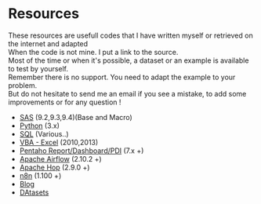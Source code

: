 
# Resources

These resources are usefull codes that I have written myself or retrieved on the internet and adapted<br>
When the code is not mine. I put a link to the source.<br>
Most of the time or when it's possible, a dataset or an example is available to test by yourself.<br>
Remember there is no support. You need to adapt the example to your problem.<br>
But do not hesitate to send me an email if you see a mistake, to add some improvements or for any question !<br>


- [SAS](https://github.com/NicoDupont/Resources/tree/master/SAS) (9.2,9.3,9.4)(Base and Macro)
- [Python](https://github.com/NicoDupont/Resources/tree/master/Python) (3.x)
- [SQL](https://github.com/NicoDupont/Resources/tree/master/SQL) (Various..)
- [VBA - Excel](https://github.com/NicoDupont/Resources/tree/master/VBA-Excel) (2010,2013)
- [Pentaho Report/Dashboard/PDI](https://github.com/NicoDupont/Resources/tree/master/Pentaho) (7.x +)
- [Apache Airflow](https://github.com/NicoDupont/Resources/tree/master/Apache%20Airflow) (2.10.2 +)
- [Apache Hop](https://github.com/NicoDupont/Resources/tree/master/Apache%20Hop) (2.9.0 +)
- [n8n](https://github.com/NicoDupont/Resources/tree/master/n8n) (1.100 +)
- [Blog](https://github.com/NicoDupont/Resources/tree/master/ndl-blog)
- [DAtasets](https://github.com/NicoDupont/Resources/tree/master/Datasets)
